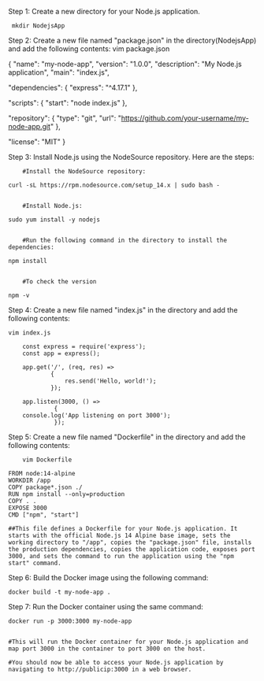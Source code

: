 Step 1: Create a new directory for your Node.js application.
   
     mkdir NodejsApp


Step 2: Create a new file named "package.json" in the directory(NodejsApp) and add the following contents:
    vim package.json

{
      "name": "my-node-app",
      "version": "1.0.0",
      "description": "My Node.js application",
      "main": "index.js",
  
   "dependencies":
     {
          "express": "^4.17.1"
     },

   "scripts":
     {
         "start": "node index.js"
     },

  "repository":
     {
         "type": "git",
         "url": "https://github.com/your-username/my-node-app.git"
     },
 
  "license": "MIT"
}


Step 3: Install Node.js using the NodeSource repository. Here are the steps:
    
        #Install the NodeSource repository:

    curl -sL https://rpm.nodesource.com/setup_14.x | sudo bash -


        #Install Node.js:

    sudo yum install -y nodejs


        #Run the following command in the directory to install the dependencies:

    npm install
    
    
        #To check the version
    
    npm -v


Step 4: Create a new file named "index.js" in the directory and add the following contents: 

    vim index.js

        const express = require('express');
        const app = express();

        app.get('/', (req, res) =>
                {
                    res.send('Hello, world!');
                });

        app.listen(3000, () =>
                 {
        console.log('App listening on port 3000');
                 });
   

Step 5: Create a new file named "Dockerfile" in the directory and add the following contents:

        vim Dockerfile
    
    FROM node:14-alpine
    WORKDIR /app
    COPY package*.json ./
    RUN npm install --only=production
    COPY . .
    EXPOSE 3000
    CMD ["npm", "start"]

    ##This file defines a Dockerfile for your Node.js application. It starts with the official Node.js 14 Alpine base image, sets the working directory to "/app", copies the "package.json" file, installs the production dependencies, copies the application code, exposes port 3000, and sets the command to run the application using the "npm start" command.




Step 6: Build the Docker image using the following command:

    docker build -t my-node-app .


Step 7: Run the Docker container using the same command:

    docker run -p 3000:3000 my-node-app


    #This will run the Docker container for your Node.js application and map port 3000 in the container to port 3000 on the host.

    #You should now be able to access your Node.js application by navigating to http://publicip:3000 in a web browser.

